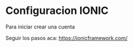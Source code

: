 # Configuracion IONIC

Para iniciar crear una cuenta 

Seguir los pasos aca:
https://ionicframework.com/

